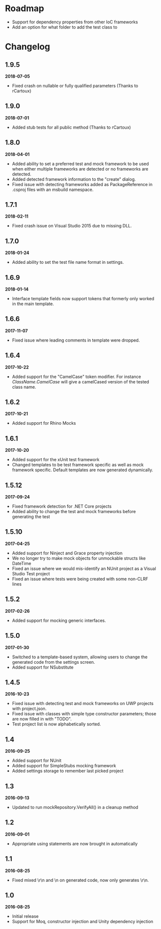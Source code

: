 # Roadmap

- Support for dependency properties from other IoC frameworks
- Add an option for what folder to add the test class to

# Changelog

## 1.9.5
**2018-07-05**
- Fixed crash on nullable or fully qualified parameters (Thanks to rCartoux)

## 1.9.0
**2018-07-01**
- Added stub tests for all public method (Thanks to rCartoux)

## 1.8.0
**2018-04-01**
- Added ability to set a preferred test and mock framework to be used when either multiple frameworks are detected or no frameworks are detected.
- Added detected framework information to the "create" dialog.
- Fixed issue with detecting frameworks added as PackageReference in .csproj files with an msbuild namespace.

## 1.7.1
**2018-02-11**
- Fixed crash issue on Visual Studio 2015 due to missing DLL.

## 1.7.0
**2018-01-24**
- Added ability to set the test file name format in settings.

## 1.6.9
**2018-01-14**
- Interface template fields now support tokens that formerly only worked in the main template.

## 1.6.6
**2017-11-07**
- Fixed issue where leading comments in template were dropped.

## 1.6.4
**2017-10-22**
- Added support for the "CamelCase" token modifier. For instance $ClassName.CamelCase$ will give a camelCased version of the tested class name.

## 1.6.2
**2017-10-21**
- Added support for Rhino Mocks

## 1.6.1
**2017-10-20**
- Added support for the xUnit test framework
- Changed templates to be test framework specific as well as mock framework specific. Default templates are now generated dynamically.

## 1.5.12
**2017-09-24**
- Fixed framework detection for .NET Core projects
- Added ability to change the test and mock frameworks before generating the test

## 1.5.10
**2017-04-25**
- Added support for Ninject and Grace property injection
- We no longer try to make mock objects for unmockable structs like DateTime
- Fixed an issue where we would mis-identify an NUnit project as a Visual Studio Test project
- Fixed an issue where tests were being created with some non-CLRF lines

## 1.5.2
**2017-02-26**
- Added support for mocking generic interfaces.

## 1.5.0
**2017-01-30**
- Switched to a template-based system, allowing users to change the generated code from the settings screen.
- Added support for NSubstitute

## 1.4.5
**2016-10-23**
- Fixed issue with detecting test and mock frameworks on UWP projects with project.json.
- Fixed issue with classes with simple type constructor parameters; those are now filled in with "TODO".
- Test project list is now alphabetically sorted.

## 1.4
**2016-09-25**
- Added support for NUnit
- Added support for SimpleStubs mocking framework
- Added settings storage to remember last picked project

## 1.3
**2016-09-13**
- Updated to run mockRepository.VerifyAll() in a cleanup method

## 1.2
**2016-09-01**
- Appropriate using statements are now brought in automatically

## 1.1
**2016-08-25**
- Fixed mixed \r\n and \n on generated code, now only generates \r\n.

## 1.0
**2016-08-25**
- Initial release
- Support for Moq, constructor injection and Unity dependency injection